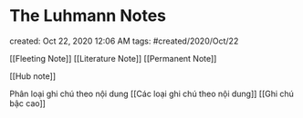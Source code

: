 # The Luhmann Notes

created: Oct 22, 2020 12:06 AM
tags: #created/2020/Oct/22

[[Fleeting Note]]
[[Literature Note]]
[[Permanent Note]]

[[Hub note]]

Phân loại ghi chú theo nội dung [[Các loại ghi chú theo nội dung]]
[[Ghi chú bậc cao]]